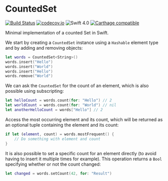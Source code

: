 # CountedSet

[![Build Status](https://travis-ci.org/daehn/Counted-Set.svg?branch=develop)](https://travis-ci.org/daehn/Counted-Set) [![codecov.io](https://codecov.io/github/daehn/Counted-Set/coverage.svg?branch=develop)](https://codecov.io/github/daehn/Counted-Set?branch=develop) ![Swift 4.0](https://img.shields.io/badge/Swift-4.0-orange.svg?style=flat)
[![Carthage compatible](https://img.shields.io/badge/Carthage-compatible-4BC51D.svg?style=flat)](https://github.com/Carthage/Carthage)

Minimal implementation of a counted Set in Swift.

We start by creating a `CountedSet` instance using a `Hashable` element type and by adding and removing objects:

```swift
let words = CountedSet<String>()
words.insert("Hello")
words.insert("World")
words.insert("Hello")
words.remove("World")
```

We can ask the `CountedSet` for the count of an element, which is also possible using subscripting:

```swift
let helloCount = words.count(for: "Hello") // 2
let worldCount = words.count(for: "World") // nil
let anotherHelloCount = words["Hello"] // 2
```

Access the most occurring element and its count, which will be returned as an optional tuple containing the element and its count:

```swift
if let (element, count) = words.mostFrequent() {
    // Do something with element and count
}
```

It is also possible to set a specific count for an element directly (to avoid having to insert it multiple times for example).
This operation returns a `Bool` specifying whether or not the count changed:

```swift
let changed = words.setCount(42, for: "Result")
```
